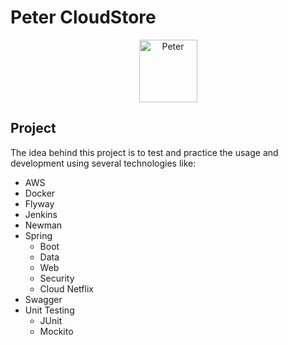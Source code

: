 # Peter CloudStore

<p align="center">
    <img src="https://i.pinimg.com/736x/72/69/6b/72696b05472a2a8847d6e85e7406e7d3--peter-otoole.jpg" alt="Peter" width="93px" height="100px"/>
</p>

## Project

The idea behind this project is to test and practice the usage and development using several technologies like:
- AWS
- Docker
- Flyway
- Jenkins
- Newman
- Spring
  - Boot
  - Data
  - Web 
  - Security
  - Cloud Netflix
- Swagger
- Unit Testing
  - JUnit
  - Mockito



